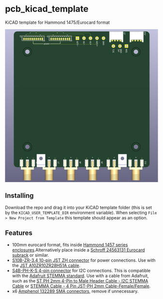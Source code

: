 # pcb_kicad_template
KiCAD template for Hammond 1475/Eurocard format

![Board Image](meta/board_img.jpg)

## Installing
Download the repo and drag it into your KiCAD template folder (this is set by the `KICAD_USER_TEMPLATE_DIR` environment variable). When selecting `File > New Project from Template` this template should appear as an option.

## Features

- 100mm eurocard format, fits inside [Hammond 1457 series enclosures](https://www.hammfg.com/electronics/small-case/extruded/1457-emi).Alternatively place inside a [Schroff 24563131 Eurocard subrack](https://www.digikey.com/en/products/detail/schroff/24563131/4209922) or similar.
- [S10B-ZR-3.4 10-pin JST ZH connector](https://www.digikey.com/en/products/detail/jst-sales-america-inc/S10B-ZR-3-4/9972252) for power connections. Use with the [JST A10ZR10ZR28H51A cable](https://www.digikey.com/en/products/detail/jst-sales-america-inc/A10ZR10ZR28H51A/6708528).
- [S4B-PH-K-S 4-pin connector](https://www.digikey.com/en/products/detail/jst-sales-america-inc/S4B-PH-K-S/926628) for I2C connections. This is compatible with the [Adafruit STEMMA standard](https://learn.adafruit.com/introducing-adafruit-stemma-qt/what-is-stemma). Use with a cable from Adafruit, such as the [ST PH 2mm 4-Pin to Male Header Cable - I2C STEMMA Cable](https://www.digikey.com/en/products/detail/adafruit-industries-llc/3955/9745250) or [STEMMA Cable - 4 Pin JST-PH 2mm Cable-Female/Female](https://www.digikey.com/en/products/detail/adafruit-industries-llc/3568/7672337).
- x6 [Amphenol 132289 SMA connectors](https://www.digikey.com/en/products/detail/amphenol-rf/132289/1989875), remove if unnecessary.